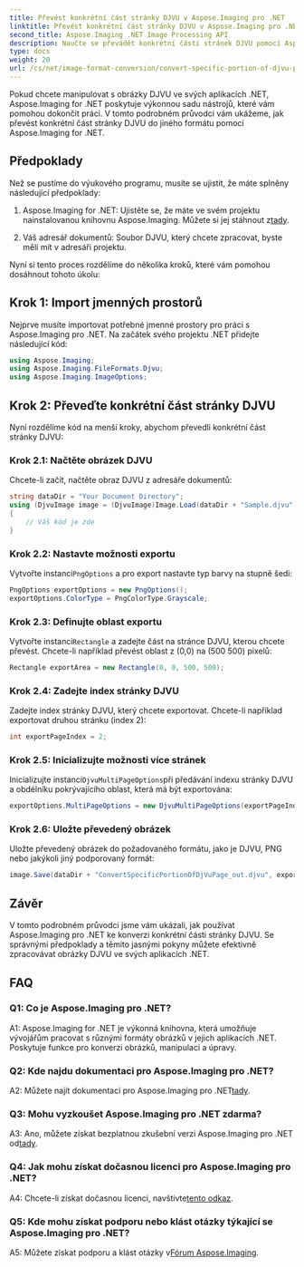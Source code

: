 ```yaml
---
title: Převést konkrétní část stránky DJVU v Aspose.Imaging pro .NET
linktitle: Převést konkrétní část stránky DJVU v Aspose.Imaging pro .NET
second_title: Aspose.Imaging .NET Image Processing API
description: Naučte se převádět konkrétní části stránek DJVU pomocí Aspose.Imaging for .NET. Postupujte podle našeho podrobného průvodce.
type: docs
weight: 20
url: /cs/net/image-format-conversion/convert-specific-portion-of-djvu-page/
---
```

Pokud chcete manipulovat s obrázky DJVU ve svých aplikacích .NET, Aspose.Imaging for .NET poskytuje výkonnou sadu nástrojů, které vám pomohou dokončit práci. V tomto podrobném průvodci vám ukážeme, jak převést konkrétní část stránky DJVU do jiného formátu pomocí Aspose.Imaging for .NET.

## Předpoklady

Než se pustíme do výukového programu, musíte se ujistit, že máte splněny následující předpoklady:

1.  Aspose.Imaging for .NET: Ujistěte se, že máte ve svém projektu nainstalovanou knihovnu Aspose.Imaging. Můžete si jej stáhnout z[tady](https://releases.aspose.com/imaging/net/).

2. Váš adresář dokumentů: Soubor DJVU, který chcete zpracovat, byste měli mít v adresáři projektu.

Nyní si tento proces rozdělíme do několika kroků, které vám pomohou dosáhnout tohoto úkolu:

## Krok 1: Import jmenných prostorů

Nejprve musíte importovat potřebné jmenné prostory pro práci s Aspose.Imaging pro .NET. Na začátek svého projektu .NET přidejte následující kód:

```csharp
using Aspose.Imaging;
using Aspose.Imaging.FileFormats.Djvu;
using Aspose.Imaging.ImageOptions;
```

## Krok 2: Převeďte konkrétní část stránky DJVU

Nyní rozdělíme kód na menší kroky, abychom převedli konkrétní část stránky DJVU:

### Krok 2.1: Načtěte obrázek DJVU

Chcete-li začít, načtěte obraz DJVU z adresáře dokumentů:

```csharp
string dataDir = "Your Document Directory";
using (DjvuImage image = (DjvuImage)Image.Load(dataDir + "Sample.djvu"))
{
    // Váš kód je zde
}
```

### Krok 2.2: Nastavte možnosti exportu

 Vytvořte instanci`PngOptions` a pro export nastavte typ barvy na stupně šedi:

```csharp
PngOptions exportOptions = new PngOptions();
exportOptions.ColorType = PngColorType.Grayscale;
```

### Krok 2.3: Definujte oblast exportu

 Vytvořte instanci`Rectangle` a zadejte část na stránce DJVU, kterou chcete převést. Chcete-li například převést oblast z (0,0) na (500 500) pixelů:

```csharp
Rectangle exportArea = new Rectangle(0, 0, 500, 500);
```

### Krok 2.4: Zadejte index stránky DJVU

Zadejte index stránky DJVU, který chcete exportovat. Chcete-li například exportovat druhou stránku (index 2):

```csharp
int exportPageIndex = 2;
```

### Krok 2.5: Inicializujte možnosti více stránek

 Inicializujte instanci`DjvuMultiPageOptions`při předávání indexu stránky DJVU a obdélníku pokrývajícího oblast, která má být exportována:

```csharp
exportOptions.MultiPageOptions = new DjvuMultiPageOptions(exportPageIndex, exportArea);
```

### Krok 2.6: Uložte převedený obrázek

Uložte převedený obrázek do požadovaného formátu, jako je DJVU, PNG nebo jakýkoli jiný podporovaný formát:

```csharp
image.Save(dataDir + "ConvertSpecificPortionOfDjVuPage_out.djvu", exportOptions);
```

## Závěr

V tomto podrobném průvodci jsme vám ukázali, jak používat Aspose.Imaging pro .NET ke konverzi konkrétní části stránky DJVU. Se správnými předpoklady a těmito jasnými pokyny můžete efektivně zpracovávat obrázky DJVU ve svých aplikacích .NET.

## FAQ

### Q1: Co je Aspose.Imaging pro .NET?

A1: Aspose.Imaging for .NET je výkonná knihovna, která umožňuje vývojářům pracovat s různými formáty obrázků v jejich aplikacích .NET. Poskytuje funkce pro konverzi obrázků, manipulaci a úpravy.

### Q2: Kde najdu dokumentaci pro Aspose.Imaging pro .NET?

 A2: Můžete najít dokumentaci pro Aspose.Imaging pro .NET[tady](https://reference.aspose.com/imaging/net/).

### Q3: Mohu vyzkoušet Aspose.Imaging pro .NET zdarma?

 A3: Ano, můžete získat bezplatnou zkušební verzi Aspose.Imaging pro .NET od[tady](https://releases.aspose.com/).

### Q4: Jak mohu získat dočasnou licenci pro Aspose.Imaging pro .NET?

 A4: Chcete-li získat dočasnou licenci, navštivte[tento odkaz](https://purchase.aspose.com/temporary-license/).

### Q5: Kde mohu získat podporu nebo klást otázky týkající se Aspose.Imaging pro .NET?

 A5: Můžete získat podporu a klást otázky v[Fórum Aspose.Imaging](https://forum.aspose.com/).